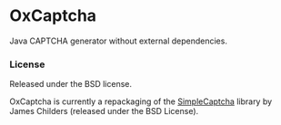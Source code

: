# OxCaptcha
Java CAPTCHA generator without external dependencies.

### License

Released under the BSD license.

OxCaptcha is currently a repackaging of the [SimpleCaptcha](http://simplecaptcha.sourceforge.net/) library by James Childers (released under the BSD License).
